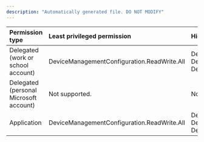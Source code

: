 ```yaml
---
description: "Automatically generated file. DO NOT MODIFY"
---
```


|Permission type|Least privileged permission|Higher privileged permissions|
|:---|:---|:---|
|Delegated (work or school account)|DeviceManagementConfiguration.ReadWrite.All|DeviceManagementApps.ReadWrite.All, DeviceManagementManagedDevices.ReadWrite.All, DeviceManagementServiceConfig.ReadWrite.All|
|Delegated (personal Microsoft account)|Not supported.|Not supported.|
|Application|DeviceManagementConfiguration.ReadWrite.All|DeviceManagementApps.ReadWrite.All, DeviceManagementManagedDevices.ReadWrite.All, DeviceManagementServiceConfig.ReadWrite.All|

